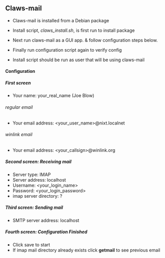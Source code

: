 ## Claws-mail

* Claws-mail is installed from a Debian package

* Install script, _claws_install.sh_, is first run to install package
* Next run claws-mail as a GUI app. & follow configuration steps below.
* Finally run configuration script again to verify config

* Install script should be run as user that will be using claws-mail


#### Configuration

##### First screen

* Your name: your_real_name (Joe Blow)

###### regular email

* Your email address: <your_user_name>@nixt.localnet

###### winlink email

* Your email address: <your_callsign>@winlink.org

##### Second screen: Receiving mail

* Server type: IMAP
* Server address: localhost
* Username: <your_login_name>
* Password: <your_login_password>
* imap server directory: ?

##### Third screen: Sending mail

* SMTP server address: localhost

##### Fourth screen: Configuration Finished

* Click save to start
* If imap mail directory already exists click **getmail** to see previous email